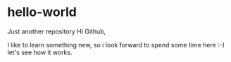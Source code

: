 # hello-world
Just another repository
Hi Github, 

I like to learn something new, so i look forward to spend some time here :-)
let's see how it works.
